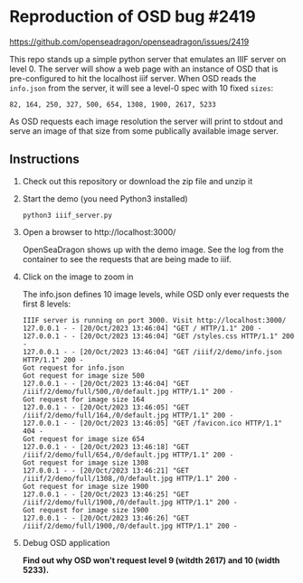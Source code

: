 # Reproduction of OSD bug #2419

https://github.com/openseadragon/openseadragon/issues/2419

This repo stands up a simple python server that emulates an IIIF server on level 0.
The server will show a web page with an instance of OSD that is pre-configured to hit the localhost iiif server.
When OSD reads the `info.json` from the server, it will see a level-0 spec with 10 fixed `sizes`:

    82, 164, 250, 327, 500, 654, 1308, 1900, 2617, 5233

As OSD requests each image resolution the server will print to stdout and serve an image of that size
from some publically available image server.

## Instructions

1. Check out this repository or download the zip file and unzip it

2. Start the demo (you need Python3 installed)

       python3 iiif_server.py

3. Open a browser to http://localhost:3000/

   OpenSeaDragon shows up with the demo image.
   See the log from the container to see the requests that are being made to iiif.

4. Click on the image to zoom in

   The info.json defines 10 image levels, while OSD only ever requests the first 8 levels:

       IIIF server is running on port 3000. Visit http://localhost:3000/
       127.0.0.1 - - [20/Oct/2023 13:46:04] "GET / HTTP/1.1" 200 -
       127.0.0.1 - - [20/Oct/2023 13:46:04] "GET /styles.css HTTP/1.1" 200 -
       127.0.0.1 - - [20/Oct/2023 13:46:04] "GET /iiif/2/demo/info.json HTTP/1.1" 200 -
       Got request for info.json
       Got request for image size 500
       127.0.0.1 - - [20/Oct/2023 13:46:04] "GET /iiif/2/demo/full/500,/0/default.jpg HTTP/1.1" 200 -
       Got request for image size 164
       127.0.0.1 - - [20/Oct/2023 13:46:05] "GET /iiif/2/demo/full/164,/0/default.jpg HTTP/1.1" 200 -
       127.0.0.1 - - [20/Oct/2023 13:46:05] "GET /favicon.ico HTTP/1.1" 404 -
       Got request for image size 654
       127.0.0.1 - - [20/Oct/2023 13:46:18] "GET /iiif/2/demo/full/654,/0/default.jpg HTTP/1.1" 200 -
       Got request for image size 1308
       127.0.0.1 - - [20/Oct/2023 13:46:21] "GET /iiif/2/demo/full/1308,/0/default.jpg HTTP/1.1" 200 -
       Got request for image size 1900
       127.0.0.1 - - [20/Oct/2023 13:46:25] "GET /iiif/2/demo/full/1900,/0/default.jpg HTTP/1.1" 200 -
       Got request for image size 1900
       127.0.0.1 - - [20/Oct/2023 13:46:26] "GET /iiif/2/demo/full/1900,/0/default.jpg HTTP/1.1" 200 -
     
5. Debug OSD application

   **Find out why OSD won't request level 9 (witdth 2617) and 10 (width 5233).**
